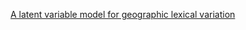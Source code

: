 [A latent variable model for geographic lexical variation](http://www.cs.cmu.edu/~nasmith/papers/eisenstein+oconnor+smith+xing.emnlp10.pdf)
